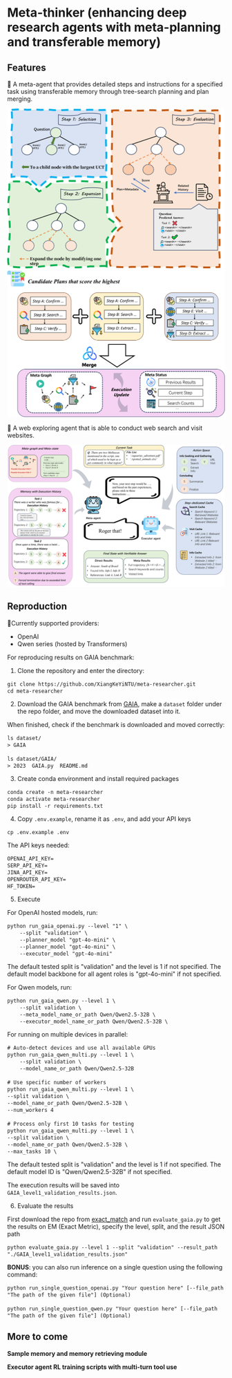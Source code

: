 # Meta-thinker (enhancing deep research agents with meta-planning and transferable memory)

## Features

🤖 A meta-agent that provides detailed steps and instructions for a specified task using transferable memory through tree-search planning and plan merging.

![Tree Planning](./assets/tree_planning.png)
![Plan Merging](./assets/meta_graph.png)

🔎 A web exploring agent that is able to conduct web search and visit websites.

![Meta Execution](./assets/meta_completed.png)

## Reproduction

🔌Currently supported providers:
- OpenAI
- Qwen series (hosted by Transformers)

For reproducing results on GAIA benchmark:

1. Clone the repository and enter the directory:

```shell
git clone https://github.com/XiangKeYiNTU/meta-researcher.git
cd meta-researcher
```

2. Download the GAIA benchmark from [GAIA](https://huggingface.co/datasets/gaia-benchmark/GAIA/tree/main), make a `dataset` folder under the repo folder, and move the downloaded dataset into it.

When finished, check if the benchmark is downloaded and moved correctly:

```shell
ls dataset/
> GAIA

ls dataset/GAIA/
> 2023  GAIA.py  README.md
```

3. Create conda environment and install required packages

```shell
conda create -n meta-researcher
conda activate meta-researcher
pip install -r requirements.txt
```

4. Copy `.env.example`, rename it as `.env`, and add your API keys

```shell
cp .env.example .env
```

The API keys needed:

```shell
OPENAI_API_KEY=
SERP_API_KEY=
JINA_API_KEY=
OPENROUTER_API_KEY=
HF_TOKEN=
```

5. Execute

For OpenAI hosted models, run:
```
python run_gaia_openai.py --level "1" \
    --split "validation" \
    --planner_model "gpt-4o-mini" \
    --planner_model "gpt-4o-mini" \
    --executor_model "gpt-4o-mini"
```

The default tested split is "validation" and the level is 1 if not specified. The default model backbone for all agent roles is "gpt-4o-mini" if not specified.

For Qwen models, run:
```
python run_gaia_qwen.py --level 1 \
    --split validation \
    --meta_model_name_or_path Qwen/Qwen2.5-32B \
    --executor_model_name_or_path Qwen/Qwen2.5-32B \
```

For running on multiple devices in parallel:
```
# Auto-detect devices and use all available GPUs
python run_gaia_qwen_multi.py --level 1 \
    --split validation \
    --model_name_or_path Qwen/Qwen2.5-32B

# Use specific number of workers
python run_gaia_qwen_multi.py --level 1 \
--split validation \
--model_name_or_path Qwen/Qwen2.5-32B \
--num_workers 4

# Process only first 10 tasks for testing
python run_gaia_qwen_multi.py --level 1 \
--split validation \
--model_name_or_path Qwen/Qwen2.5-32B \
--max_tasks 10 \
```

The default tested split is "validation" and the level is 1 if not specified. The default model ID is "Qwen/Qwen2.5-32B" if not specified.

The execution results will be saved into `GAIA_level1_validation_results.json`.

6. Evaluate the results

First download the repo from [exact_match](https://huggingface.co/spaces/evaluate-metric/exact_match/tree/main) and run `evaluate_gaia.py` to get the results on EM (Exact Metric), specify the level, split, and the result JSON path

```shell
python evaluate_gaia.py --level 1 --split "validation" --result_path "./GAIA_level1_validation_results.json"
```

**BONUS**: you can also run inference on a single question using the following command:

```shell
python run_single_question_openai.py "Your question here" [--file_path "The path of the given file"] (Optional)

python run_single_question_qwen.py "Your question here" [--file_path "The path of the given file"] (Optional)
```

## More to come

**Sample memory and memory retrieving module**

**Executor agent RL training scripts with multi-turn tool use**
